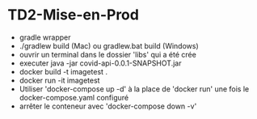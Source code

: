 # TD2-Mise-en-Prod

- gradle wrapper
- ./gradlew build (Mac) ou gradlew.bat build (Windows)
- ouvrir un terminal dans le dossier 'libs' qui a été crée
- executer java -jar covid-api-0.0.1-SNAPSHOT.jar
- docker build -t imagetest .
- docker run -it imagetest
- Utiliser 'docker-compose up -d' à la place de 'docker run' une fois le docker-compose.yaml configuré
- arrêter le conteneur avec 'docker-compose down -v'